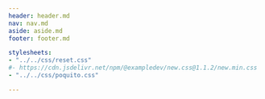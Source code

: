 ```yaml
---
header: header.md
nav: nav.md
aside: aside.md
footer: footer.md

stylesheets:
- "../../css/reset.css"
#- https://cdn.jsdelivr.net/npm/@exampledev/new.css@1.1.2/new.min.css
- "../../css/poquito.css"

---
```


